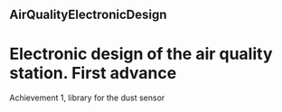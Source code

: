 ## AirQualityElectronicDesign

# Electronic design of the air quality station. First advance

Achievement 1, library for the dust sensor

